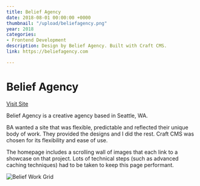 ```yaml
---
title: Belief Agency
date: 2018-08-01 00:00:00 +0000
thumbnail: "/upload/beliefagency.png"
year: 2018
categories:
- Frontend Development
description: Design by Belief Agency. Built with Craft CMS.
link: https://beliefagency.com

---
```

# Belief Agency

[Visit Site](https://beliefagency.com "Visit Site")

Belief Agency is a creative agency based in Seattle, WA.

BA wanted a site that was flexible, predictable and reflected their unique body of work. They provided the designs and I did the rest. Craft CMS was chosen for its flexibility and ease of use.

The homepage includes a scrolling wall of images that each link to a showcase on that project. Lots of technical steps (such as advanced caching techniques) had to be taken to keep this page performant.

![](/upload/ba.gif "Belief Work Grid")